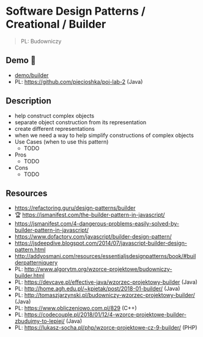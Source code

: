 # Software Design Patterns / Creational / Builder

> PL: Budowniczy

## Demo 🎉

* <a href="./demo/builder/">demo/builder</a>
* PL: <https://github.com/piecioshka/poj-lab-2> (Java)

## Description

* help construct complex objects
* separate object construction from its representation
* create different representations
* when we need a way to help simplify constructions of complex objects
* Use Cases (when to use this pattern)
    + TODO
* Pros
    + TODO
* Cons
    + TODO

## Resources

* <https://refactoring.guru/design-patterns/builder>
* 🏆 <https://jsmanifest.com/the-builder-pattern-in-javascript/>
* <https://jsmanifest.com/4-dangerous-problems-easily-solved-by-builder-pattern-in-javascript/>
* <https://www.dofactory.com/javascript/builder-design-pattern/>
* <https://jsdeepdive.blogspot.com/2014/07/javascript-builder-design-pattern.html>
* <http://addyosmani.com/resources/essentialjsdesignpatterns/book/#builderpatternjquery>
* PL: <http://www.algorytm.org/wzorce-projektowe/budowniczy-builder.html>
* PL: <https://devcave.pl/effective-java/wzorzec-projektowy-builder> (Java)
* PL: <http://home.agh.edu.pl/~kpietak/post/2018-01-builder/> (Java)
* PL: <http://tomaszjarzynski.pl/budowniczy-wzorzec-projektowy-builder/> (Java)
* PL: <https://www.obliczeniowo.com.pl/829> (C++)
* PL: <https://codecouple.pl/2018/01/12/4-wzorce-projektowe-builder-zbudujmy-to-lepiej/> (Java)
* PL: <https://lukasz-socha.pl/php/wzorce-projektowe-cz-9-builder/> (PHP)
